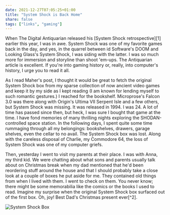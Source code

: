 ```yaml
---
date: 2021-12-27T07:05:25+01:00
title: "System Shock is Back Home"
share: false
tags: ["links", "gaming"]
---
```

When The Digital Antiquarian released his [System Shock retrospective][1]
earlier this year, I was in awe. System Shock was one of my favorite games back
in the day, and yes, in the quarrel between id Software's DOOM and Looking
Glass's System Shock, I was siding with the latter. I was so much more for
immersion and storyline than shoot 'em-ups. The Antiquarian article is
excellent. If you're into gaming history or, really, into computer's history,
I urge you to read it all.

As I read Maher's post, I thought it would be great to fetch the original
System Shock box from my sparse collection of now ancient video games and keep
it by my side as I kept reading (I am known for lending myself to such romantic
gestures.) I reached for the bookshelf. Microprose's Falcon 3.0 was there along
with Origin's Ultima VII Serpent Isle and a few others, but System Shock was
missing. It was released in 1994. I was 24. A lot of time has passed since
then, but heck, I was sure I bought that game at the time. I have fond memories
of many thrilling nights exploring the SHODAN-controlled space station. In the
following days, I spent quite some time rummaging through all my belongings:
bookshelves, drawers, garage shelves, even the cellar to no avail. The System
Shock box was lost. Along with the careless disposal of Charlie, my Commodore
64, the loss of System Shock was one of my computer griefs.

Then, yesterday I went to visit my parents at their place. I was with Anna, my
third kid. We were chatting about what sons and parents usually talk about on
Christmas break when my dad mentioned that he'd been reordering stuff around
the house and that I should probably take a close look at a couple of boxes he
put aside for me. They contained old things from when I lived with them. I went
to check on them. You never know; there might be some memorabilia like the
comics or the books I used to read. Imagine my surprise when the original
System Shock box surfaced out of the first box. Oh, joy! Best Dad's Christmas
present ever[^2].

![System Shock Box](/images/system-shock-box.JPG#center)

